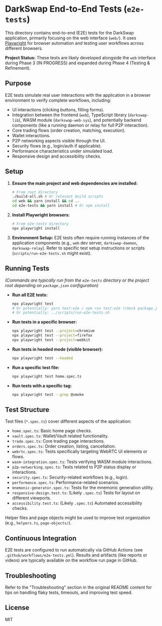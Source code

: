# DarkSwap End-to-End Tests (`e2e-tests`)

This directory contains end-to-end (E2E) tests for the DarkSwap application, primarily focusing on the web interface (`web/`). It uses [Playwright](https://playwright.dev/) for browser automation and testing user workflows across different browsers.

**Project Status:** These tests are likely developed alongside the `web` interface during Phase 3 (IN PROGRESS) and expanded during Phase 4 (Testing & Refinement).

## Purpose

E2E tests simulate real user interactions with the application in a browser environment to verify complete workflows, including:

-   UI interactions (clicking buttons, filling forms).
-   Integration between the frontend (`web`), TypeScript library (`darkswap-lib`), WASM module (`darkswap-web-sys`), and potentially backend components (like a running daemon or relay for full P2P interaction).
-   Core trading flows (order creation, matching, execution).
-   Wallet interactions.
-   P2P networking aspects visible through the UI.
-   Security flows (e.g., login/auth if applicable).
-   Performance characteristics under simulated load.
-   Responsive design and accessibility checks.

## Setup

1.  **Ensure the main project and web dependencies are installed:**
    ```bash
    # From root directory
    ./build-all.sh # Or relevant build scripts
    cd web && yarn install && cd ..
    cd e2e-tests && yarn install # Or npm install
    ```

2.  **Install Playwright browsers:**
    ```bash
    # From e2e-tests directory
    npx playwright install
    ```

3.  **Environment Setup:** E2E tests often require running instances of the application components (e.g., `web` dev server, `darkswap-daemon`, `darkswap-relay`). Refer to specific test setup instructions or scripts (`scripts/run-e2e-tests.sh` might exist).

## Running Tests

*(Commands are typically run from the `e2e-tests` directory or the project root depending on `package.json` configuration)*

-   **Run all E2E tests:**
    ```bash
    npx playwright test
    # Or potentially: yarn test:e2e / npm run test:e2e (check package.json)
    # Or potentially: ../scripts/run-e2e-tests.sh
    ```

-   **Run tests in a specific browser:**
    ```bash
    npx playwright test --project=chromium
    npx playwright test --project=firefox
    npx playwright test --project=webkit
    ```

-   **Run tests in headed mode (visible browser):**
    ```bash
    npx playwright test --headed
    ```

-   **Run a specific test file:**
    ```bash
    npx playwright test home.spec.ts
    ```

-   **Run tests with a specific tag:**
    ```bash
    npx playwright test --grep @smoke
    ```

## Test Structure

Test files (`*.spec.ts`) cover different aspects of the application:

-   `home.spec.ts`: Basic home page checks.
-   `vault.spec.ts`: Wallet/Vault related functionality.
-   `trade.spec.ts`: Core trading page interactions.
-   `orders.spec.ts`: Order creation, listing, cancellation.
-   `webrtc.spec.ts`: Tests specifically targeting WebRTC UI elements or flows.
-   `wasm-integration.spec.ts`: Tests verifying WASM module interactions.
-   `p2p-networking.spec.ts`: Tests related to P2P status display or interactions.
-   `security.spec.ts`: Security-related workflows (e.g., login).
-   `performance.spec.ts`: Performance-related scenarios.
-   `mnemonic-generator.spec.ts`: Tests for the mnemonic generation utility.
-   `responsive-design.test.ts`: (Likely `.spec.ts`) Tests for layout on different viewports.
-   `accessibility.test.ts`: (Likely `.spec.ts`) Automated accessibility checks.

Helper files and page objects might be used to improve test organization (e.g., `helpers.ts`, `page-objects/`).

## Continuous Integration

E2E tests are configured to run automatically via GitHub Actions (see `.github/workflows/e2e-tests.yml`). Results and artifacts (like reports or videos) are typically available on the workflow run page in GitHub.

## Troubleshooting

Refer to the "Troubleshooting" section in the original README content for tips on handling flaky tests, timeouts, and improving test speed.

## License

MIT
